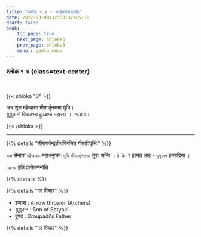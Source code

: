 ```yaml
---
title: "श्लोक १.४ - अर्जुनविशादयोग"
date: 2022-03-08T12:53:37+05:30
draft: false
book:
    toc_page: true
    next_page: shloka5
    prev_page: shloka3
    menu : geeta_menu
---
```



### श्लोक १.४ {class=text-center}

<br/>

{{< shloka  "0"  >}}

अत्र शूरा महेष्वासा भीमार्जुनसमा युधि।  
युयुधानो विराटश्च द्रुपदश्च महारथः ।।१.४।।

{{< /shloka >}}

---

{{% details "श्रीराघवेन्द्रतीर्थविरचित गीताविवृत्तिः" %}}

`अत्र` सेनायां `महेष्वासाः` महाधनुष्काः `युधि` `भीमार्जुनसमाः` शूराः सन्ति ।  `ते के ?` इत्यत आह - `युयुधान` इत्यादिना । 

`महारथ` इति प्रत्येकमन्वेति 

{{% /details %}}


{{% details "पद विचार" %}}

- इष्वास : Arrow thrower (Archers)
- युयुधान : Son of Satyaki 
- द्रुपद : Draupadi's Father

{{% details "पद विचार" %}}